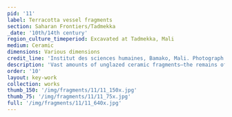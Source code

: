 ```yaml
---
pid: '11'
label: Terracotta vessel fragments
section: Saharan Frontiers/Tadmekka
_date: '10th/14th century'
region_culture_timeperiod: Excavated at Tadmekka, Mali
medium: Ceramic
dimensions: Various dimensions
credit_line: 'Institut des sciences humaines, Bamako, Mali. Photograph by Kathleen Bickford Berzock, 2016'
description: 'Vast amounts of unglazed ceramic fragments—the remains of bottles, bowls, jars, storage containers, and other items essential to daily life—have been excavated at multiple sites in the Western Sudan region and even north of the Sahara at sites including Sijilmasa. Decorated with imprinted roulette patterns or slip-painted motifs, these vessels were used domestically for cooking and food storage. Such terracotta containers also transported commodities including grains and fish from Mali’s fertile Inland Niger Delta across vast distances.'
order: '10'
layout: key-work
collection: works
thumb_150: '/img/fragments/11/11_150x.jpg'
thumb_75: '/img/fragments/11/11_75x.jpg'
full: '/img/fragments/11/11_640x.jpg'
---
```

